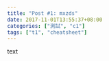 ```yaml
---
title: "Post #1: mxzds"
date: 2017-11-01T13:55:37+08:00
categories: ["測試", "c1"]
tags: ["t1", "cheatsheet"]
---
```


text

